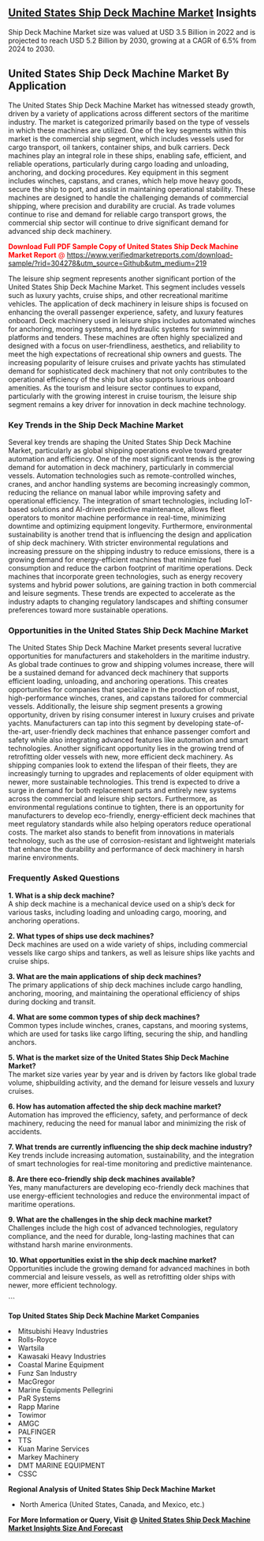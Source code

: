 <h2><a href="https://www.verifiedmarketreports.com/download-sample/?rid=304278&amp;utm_source=Github&amp;utm_medium=219" target="_blank">United States Ship Deck Machine Market</a> Insights</h2><p>Ship Deck Machine Market size was valued at USD 3.5 Billion in 2022 and is projected to reach USD 5.2 Billion by 2030, growing at a CAGR of 6.5% from 2024 to 2030.</p><p> <h2>United States Ship Deck Machine Market By Application</h2> <p>The United States Ship Deck Machine Market has witnessed steady growth, driven by a variety of applications across different sectors of the maritime industry. The market is categorized primarily based on the type of vessels in which these machines are utilized. One of the key segments within this market is the commercial ship segment, which includes vessels used for cargo transport, oil tankers, container ships, and bulk carriers. Deck machines play an integral role in these ships, enabling safe, efficient, and reliable operations, particularly during cargo loading and unloading, anchoring, and docking procedures. Key equipment in this segment includes winches, capstans, and cranes, which help move heavy goods, secure the ship to port, and assist in maintaining operational stability. These machines are designed to handle the challenging demands of commercial shipping, where precision and durability are crucial. As trade volumes continue to rise and demand for reliable cargo transport grows, the commercial ship sector will continue to drive significant demand for advanced ship deck machinery. <p><span class=""><span style="color: #ff0000;"><strong>Download Full PDF Sample Copy of United States Ship Deck Machine Market Report</strong> @ </span><a href="https://www.verifiedmarketreports.com/download-sample/?rid=304278&amp;utm_source=Github&amp;utm_medium=219" target="_blank">https://www.verifiedmarketreports.com/download-sample/?rid=304278&amp;utm_source=Github&amp;utm_medium=219</a></span></p></p> <p>The leisure ship segment represents another significant portion of the United States Ship Deck Machine Market. This segment includes vessels such as luxury yachts, cruise ships, and other recreational maritime vehicles. The application of deck machinery in leisure ships is focused on enhancing the overall passenger experience, safety, and luxury features onboard. Deck machinery used in leisure ships includes automated winches for anchoring, mooring systems, and hydraulic systems for swimming platforms and tenders. These machines are often highly specialized and designed with a focus on user-friendliness, aesthetics, and reliability to meet the high expectations of recreational ship owners and guests. The increasing popularity of leisure cruises and private yachts has stimulated demand for sophisticated deck machinery that not only contributes to the operational efficiency of the ship but also supports luxurious onboard amenities. As the tourism and leisure sector continues to expand, particularly with the growing interest in cruise tourism, the leisure ship segment remains a key driver for innovation in deck machine technology. </p> <h3>Key Trends in the Ship Deck Machine Market</h3> <p>Several key trends are shaping the United States Ship Deck Machine Market, particularly as global shipping operations evolve toward greater automation and efficiency. One of the most significant trends is the growing demand for automation in deck machinery, particularly in commercial vessels. Automation technologies such as remote-controlled winches, cranes, and anchor handling systems are becoming increasingly common, reducing the reliance on manual labor while improving safety and operational efficiency. The integration of smart technologies, including IoT-based solutions and AI-driven predictive maintenance, allows fleet operators to monitor machine performance in real-time, minimizing downtime and optimizing equipment longevity. Furthermore, environmental sustainability is another trend that is influencing the design and application of ship deck machinery. With stricter environmental regulations and increasing pressure on the shipping industry to reduce emissions, there is a growing demand for energy-efficient machines that minimize fuel consumption and reduce the carbon footprint of maritime operations. Deck machines that incorporate green technologies, such as energy recovery systems and hybrid power solutions, are gaining traction in both commercial and leisure segments. These trends are expected to accelerate as the industry adapts to changing regulatory landscapes and shifting consumer preferences toward more sustainable operations. </p> <h3>Opportunities in the United States Ship Deck Machine Market</h3> <p>The United States Ship Deck Machine Market presents several lucrative opportunities for manufacturers and stakeholders in the maritime industry. As global trade continues to grow and shipping volumes increase, there will be a sustained demand for advanced deck machinery that supports efficient loading, unloading, and anchoring operations. This creates opportunities for companies that specialize in the production of robust, high-performance winches, cranes, and capstans tailored for commercial vessels. Additionally, the leisure ship segment presents a growing opportunity, driven by rising consumer interest in luxury cruises and private yachts. Manufacturers can tap into this segment by developing state-of-the-art, user-friendly deck machines that enhance passenger comfort and safety while also integrating advanced features like automation and smart technologies. Another significant opportunity lies in the growing trend of retrofitting older vessels with new, more efficient deck machinery. As shipping companies look to extend the lifespan of their fleets, they are increasingly turning to upgrades and replacements of older equipment with newer, more sustainable technologies. This trend is expected to drive a surge in demand for both replacement parts and entirely new systems across the commercial and leisure ship sectors. Furthermore, as environmental regulations continue to tighten, there is an opportunity for manufacturers to develop eco-friendly, energy-efficient deck machines that meet regulatory standards while also helping operators reduce operational costs. The market also stands to benefit from innovations in materials technology, such as the use of corrosion-resistant and lightweight materials that enhance the durability and performance of deck machinery in harsh marine environments. </p> <h3>Frequently Asked Questions</h3> <p><strong>1. What is a ship deck machine?</strong><br> A ship deck machine is a mechanical device used on a ship’s deck for various tasks, including loading and unloading cargo, mooring, and anchoring operations.</p> <p><strong>2. What types of ships use deck machines?</strong><br> Deck machines are used on a wide variety of ships, including commercial vessels like cargo ships and tankers, as well as leisure ships like yachts and cruise ships.</p> <p><strong>3. What are the main applications of ship deck machines?</strong><br> The primary applications of ship deck machines include cargo handling, anchoring, mooring, and maintaining the operational efficiency of ships during docking and transit.</p> <p><strong>4. What are some common types of ship deck machines?</strong><br> Common types include winches, cranes, capstans, and mooring systems, which are used for tasks like cargo lifting, securing the ship, and handling anchors.</p> <p><strong>5. What is the market size of the United States Ship Deck Machine Market?</strong><br> The market size varies year by year and is driven by factors like global trade volume, shipbuilding activity, and the demand for leisure vessels and luxury cruises.</p> <p><strong>6. How has automation affected the ship deck machine market?</strong><br> Automation has improved the efficiency, safety, and performance of deck machinery, reducing the need for manual labor and minimizing the risk of accidents.</p> <p><strong>7. What trends are currently influencing the ship deck machine industry?</strong><br> Key trends include increasing automation, sustainability, and the integration of smart technologies for real-time monitoring and predictive maintenance.</p> <p><strong>8. Are there eco-friendly ship deck machines available?</strong><br> Yes, many manufacturers are developing eco-friendly deck machines that use energy-efficient technologies and reduce the environmental impact of maritime operations.</p> <p><strong>9. What are the challenges in the ship deck machine market?</strong><br> Challenges include the high cost of advanced technologies, regulatory compliance, and the need for durable, long-lasting machines that can withstand harsh marine environments.</p> <p><strong>10. What opportunities exist in the ship deck machine market?</strong><br> Opportunities include the growing demand for advanced machines in both commercial and leisure vessels, as well as retrofitting older ships with newer, more efficient technology.</p> ```</p><p><strong>Top United States Ship Deck Machine Market Companies</strong></p><div data-test-id=""><p><li>Mitsubishi Heavy Industries</li><li> Rolls-Royce</li><li> Wartsila</li><li> Kawasaki Heavy Industries</li><li> Coastal Marine Equipment</li><li> Funz San Industry</li><li> MacGregor</li><li> Marine Equipments Pellegrini</li><li> PaR Systems</li><li> Rapp Marine</li><li> Towimor</li><li> AMGC</li><li> PALFINGER</li><li> TTS</li><li> Kuan Marine Services</li><li> Markey Machinery</li><li> DMT MARINE EQUIPMENT</li><li> CSSC</li></p><div><strong>Regional Analysis of&nbsp;United States Ship Deck Machine Market</strong></div><ul><li dir="ltr"><p dir="ltr">North America&nbsp;(United States, Canada, and Mexico, etc.)</p></li></ul><p><strong>For More Information or Query, Visit @&nbsp;</strong><strong><a href="https://www.verifiedmarketreports.com/product/ship-deck-machine-market/?utm_source=Github&amp;utm_medium=219" target="_blank">United States Ship Deck Machine Market Insights Size And Forecast</a></strong></p></div>
